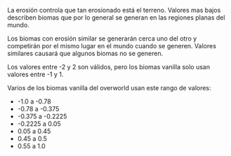 La erosión controla que tan erosionado está el terreno. Valores mas bajos describen biomas que por lo general se generan en las regiones planas del mundo.

Los biomas con erosión similar se generarán cerca uno del otro y competirán por el mismo lugar en el mundo cuando se generen. Valores similares causará que algunos biomas no se generen.

Los valores entre -2 y 2 son válidos, pero los biomas vanilla solo usan valores entre -1 y 1.

Varios de los biomas vanilla del overworld usan este rango de valores:

* -1.0 a -0.78
* -0.78 a -0.375
* -0.375 a -0.2225
* -0.2225 a 0.05
* 0.05 a 0.45
* 0.45 a 0.5
* 0.55 a 1.0